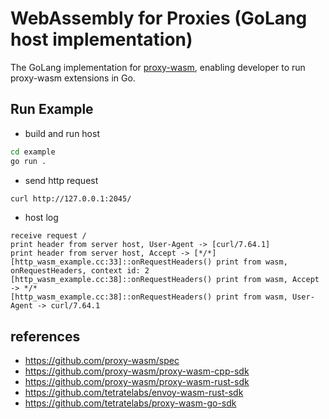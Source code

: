 # WebAssembly for Proxies (GoLang host implementation)

The GoLang implementation for [proxy-wasm](https://github.com/proxy-wasm/spec), enabling developer to run proxy-wasm extensions in Go.

## Run Example

- build and run host
```bash
cd example
go run .
```

- send http request
```bash
curl http://127.0.0.1:2045/
```

- host log
```text
receive request /
print header from server host, User-Agent -> [curl/7.64.1]
print header from server host, Accept -> [*/*]
[http_wasm_example.cc:33]::onRequestHeaders() print from wasm, onRequestHeaders, context id: 2
[http_wasm_example.cc:38]::onRequestHeaders() print from wasm, Accept -> */*
[http_wasm_example.cc:38]::onRequestHeaders() print from wasm, User-Agent -> curl/7.64.1
```

## references

- https://github.com/proxy-wasm/spec
- https://github.com/proxy-wasm/proxy-wasm-cpp-sdk
- https://github.com/proxy-wasm/proxy-wasm-rust-sdk
- https://github.com/tetratelabs/envoy-wasm-rust-sdk
- https://github.com/tetratelabs/proxy-wasm-go-sdk